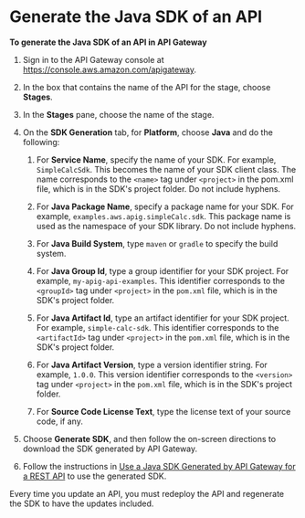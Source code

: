 # Generate the Java SDK of an API<a name="generate-java-sdk-of-an-api"></a>

**To generate the Java SDK of an API in API Gateway**

1. Sign in to the API Gateway console at [https://console\.aws\.amazon\.com/apigateway](https://console.aws.amazon.com/apigateway)\.

1. In the box that contains the name of the API for the stage, choose **Stages**\. 

1. In the **Stages** pane, choose the name of the stage\.

1. On the **SDK Generation** tab, for **Platform**, choose **Java** and do the following:

   1.  For **Service Name**, specify the name of your SDK\. For example, `SimpleCalcSdk`\. This becomes the name of your SDK client class\. The name corresponds to the `<name>` tag under `<project>` in the pom\.xml file, which is in the SDK's project folder\. Do not include hyphens\.

   1.  For **Java Package Name**, specify a package name for your SDK\. For example, `examples.aws.apig.simpleCalc.sdk`\. This package name is used as the namespace of your SDK library\. Do not include hyphens\.

   1.  For **Java Build System**, type `maven` or `gradle` to specify the build system\.

   1.  For **Java Group Id**, type a group identifier for your SDK project\. For example, `my-apig-api-examples`\. This identifier corresponds to the `<groupId>` tag under `<project>` in the `pom.xml` file, which is in the SDK's project folder\.

   1.  For **Java Artifact Id**, type an artifact identifier for your SDK project\. For example, `simple-calc-sdk`\. This identifier corresponds to the `<artifactId>` tag under `<project>` in the `pom.xml` file, which is in the SDK's project folder\.

   1.  For **Java Artifact Version**, type a version identifier string\. For example, `1.0.0`\. This version identifier corresponds to the `<version>` tag under `<project>` in the `pom.xml` file, which is in the SDK's project folder\.

   1. For **Source Code License Text**, type the license text of your source code, if any\.

1. Choose **Generate SDK**, and then follow the on\-screen directions to download the SDK generated by API Gateway\.

1. Follow the instructions in [Use a Java SDK Generated by API Gateway for a REST API](how-to-call-apigateway-generated-java-sdk.md) to use the generated SDK\.

 Every time you update an API, you must redeploy the API and regenerate the SDK to have the updates included\. 